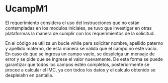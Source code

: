 # UcampM1

El requerimiento considera el uso del instrucciones que no están contempladas en los modulos iniciales, se tuvo que investigar en otras plataformas la manera de cumplir con los requerimientos de la solicitud. 

En el código se utiliza un bucle while para solicitar nombre, apellido paterno y apellido materno, de esta manera se valida que el campo no esté vacío. En caso de que se ingresa un campo vacío, se despleiga un mensaje de error y se pide que se ingrese el valor nuevamente. De esta forma se puede garantizar que todos los campos estén completos, posteriormente se procee a calcular el IMC, ya con todos los datos y el calculo obtenido se despleiahn en pantalla.
